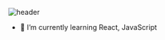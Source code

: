 ![header](https://capsule-render.vercel.app/api?type=Soft&color=auto&height=300&section=header&text=환영합니다!%20&fontSize=90&animation=fadeIn)

- 🌱 I’m currently learning React, JavaScript

